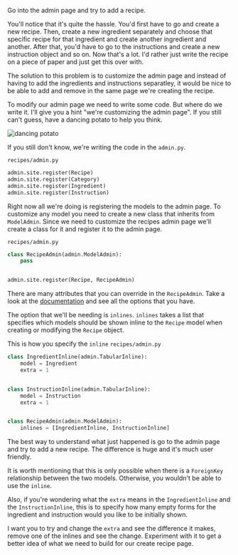 Go into the admin page and try to add a recipe.

You'll notice that it's quite the hassle. You'd first have to go and create a new recipe. Then, create a new ingredient separately and choose that specific recipe for that ingredient and create another ingredient and another. After that, you'd have to go to the instructions and create a new instruction object and so on. Now that's a lot. I'd rather just write the recipe on a piece of paper and just get this over with. 


The solution to this problem is to customize the admin page and instead of having to add the ingredients and instructions separatley, it would be nice to be able to add and remove in the same page we're creating the recipe.


To modify our admin page we need to write some code. But where do we write it. I'll give you a hint "we're customizing the admin page". If you still can't guess, have a dancing potato to help you think.


![dancing potato](https://media1.tenor.com/images/61497871ab091f01703a3f1a624fb3c4/tenor.gif?itemid=11684043)

If you still don't know, we're writing the code in the `admin.py`.

`recipes/admin.py`
```python
admin.site.register(Recipe)
admin.site.register(Category)
admin.site.register(Ingredient)
admin.site.register(Instruction)
```

Right now all we're doing is registering the models to the admin page. To customize any model you need to create a new class that inherits from `ModelAdmin`. Since we need to customize the recipes admin page we'll create a class for it and register it to the admin page. 

`recipes/admin.py`
```python
class RecipeAdmin(admin.ModelAdmin):
	pass


admin.site.register(Recipe, RecipeAdmin)
```

There are many attributes that you can override in the `RecipeAdmin`. Take a look at the [documentation](https://docs.djangoproject.com/en/2.2/ref/contrib/admin/) and see all the options that you have.

The option that we'll be needing is `inlines`. `inlines` takes a list that specifies which models should be shown inline to the `Recipe` model when creating or modifying the `Recipe` object. 

This is how you specify the `inline`
`recipes/admin.py`
```python
class IngredientInline(admin.TabularInline):
    model = Ingredient
    extra = 1


class InstructionInline(admin.TabularInline):
    model = Instruction
    extra = 1


class RecipeAdmin(admin.ModelAdmin):
	inlines = [IngredientInline, InstructionInline]
```

The best way to understand what just happened is go to the admin page and try to add a new recipe. The difference is huge and it's much user friendly.


It is worth mentioning that this is only possible when there is a `ForeignKey` relationship between the two models. Otherwise, you wouldn't be able to use the `inline`.

Also, if you're wondering what the `extra` means in the `IngredientInline` and the `InstructionInline`, this is to specify how many empty forms for the ingredient and instruction would you like to be initially shown.


I want you to try and change the `extra` and see the difference it makes, remove one of the inlines and see the change. Experiment with it to get a better idea of what we need to build for our create recipe page.










